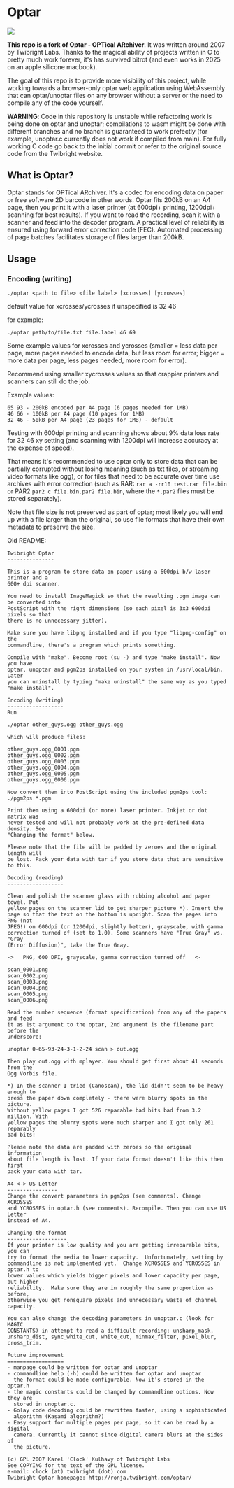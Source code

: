 # Optar

<img src=docs/optar_strip.png>

**This repo is a fork of Optar - OPTical ARchiver**. It was written around 2007 by Twibright Labs. Thanks to the magical ability of projects written in C to pretty much work forever, it's has survived bitrot (and even works in 2025 on an apple silicone macbook).

The goal of this repo is to provide more visibility of this project, while working towards a browser-only optar web application using WebAssembly that can optar/unoptar files on any browser without a server or the need to compile any of the code yourself.

**WARNING**: Code in this repository is unstable while refactoring work is being done on optar and unoptar; compilations to wasm might be done with different branches and no branch is guaranteed to work prefectly (for example, unoptar.c currently does not work if compiled from main). For fully working C code go back to the initial commit or refer to the original source code from the Twibright website.

## What is Optar?

Optar stands for OPTical ARchiver. It's a codec for encoding data on paper or free software 2D barcode in other words. Optar fits 200kB on an A4 page, then you print it with a laser printer (at 600dpi+ printing, 1200dpi+ scanning for best results). If you want to read the recording, scan it with a scanner and feed into the decoder program. A practical level of reliability is ensured using forward error correction code (FEC). Automated processing of page batches facilitates storage of files larger than 200kB.

## Usage

### Encoding (writing)

`./optar <path to file> <file label> [xcrosses] [ycrosses]`

default value for xcrosses/ycrosses if unspecified is 32 46

for example:

`./optar path/to/file.txt file.label 46 69`

Some example values for xcrosses and ycrosses (smaller = less data per page, more pages needed to encode data, but less room for error; bigger = more data per page, less pages needed, more room for error).

Recommend using smaller xycrosses values so that crappier printers and scanners can still do the job.

Example values:

```
65 93 - 200kB encoded per A4 page (6 pages needed for 1MB)
46 66 - 100kB per A4 page (10 pages for 1MB)
32 46 - 50kB per A4 page (23 pages for 1MB) - default
```

Testing with 600dpi printing and scanning shows about 9% data loss rate for 32 46 xy setting (and scanning with 1200dpi will increase accuracy at the expense of speed).

That means it's recommended to use optar only to store data that can be partially corrupted without losing meaning (such as txt files, or streaming video formats like ogg), or for files that need to be accurate over time use archives with error correction (such as RAR: `rar a -rr10 test.rar file.bin` or PAR2 `par2 c file.bin.par2 file.bin`, where the `*.par2` files must be stored separately).

Note that file size is not preserved as part of optar; most likely you will end up with a file larger than the original, so use file formats that have their own metadata to preserve the size.

Old README:

```
Twibright Optar
---------------

This is a program to store data on paper using a 600dpi b/w laser printer and a
600+ dpi scanner.

You need to install ImageMagick so that the resulting .pgm image can be converted into
PostScript with the right dimensions (so each pixel is 3x3 600dpi pixels so that
there is no unnecessary jitter).

Make sure you have libpng installed and if you type "libpng-config" on the
commandline, there's a program which prints something.

Compile with "make". Become root (su -) and type "make install". Now you have
optar, unoptar and pgm2ps installed on your system in /usr/local/bin. Later
you can uninstall by typing "make uninstall" the same way as you typed
"make install".

Encoding (writing)
------------------
Run

./optar other_guys.ogg other_guys.ogg  

which will produce files:

other_guys.ogg_0001.pgm
other_guys.ogg_0002.pgm
other_guys.ogg_0003.pgm
other_guys.ogg_0004.pgm
other_guys.ogg_0005.pgm
other_guys.ogg_0006.pgm

Now convert them into PostScript using the included pgm2ps tool:
./pgm2ps *.pgm

Print them using a 600dpi (or more) laser printer. Inkjet or dot matrix was
never tested and will not probably work at the pre-defined data density. See
"Changing the format" below.

Please note that the file will be padded by zeroes and the original length will
be lost. Pack your data with tar if you store data that are sensitive to this.

Decoding (reading)
------------------

Clean and polish the scanner glass with rubbing alcohol and paper towel. Put
yellow pages on the scanner lid to get sharper picture *). Insert the
page so that the text on the bottom is upright. Scan the pages into PNG (not
JPEG!) on 600dpi (or 1200dpi, slightly better), grayscale, with gamma
correction turned of (set to 1.0). Some scanners have "True Gray" vs. "Gray
(Error Diffusion)", take the True Gray.

->   PNG, 600 DPI, grayscale, gamma correction turned off   <-

scan_0001.png
scan_0002.png
scan_0003.png
scan_0004.png
scan_0005.png
scan_0006.png

Read the number sequence (format specification) from any of the papers and feed
it as 1st argument to the optar, 2nd argument is the filename part before the
underscore:

unoptar 0-65-93-24-3-1-2-24 scan > out.ogg

Then play out.ogg with mplayer. You should get first about 41 seconds from the
Ogg Vorbis file.

*) In the scanner I tried (Canoscan), the lid didn't seem to be heavy enough to
press the paper down completely - there were blurry spots in the picture.
Without yellow pages I got 526 reparable bad bits bad from 3.2 million. With
yellow pages the blurry spots were much sharper and I got only 261 reparably
bad bits!

Please note the data are padded with zeroes so the original information
about file length is lost. If your data format doesn't like this then first
pack your data with tar.

A4 <-> US Letter
----------------
Change the convert parameters in pgm2ps (see comments). Change XCROSSES
and YCROSSES in optar.h (see comments). Recompile. Then you can use US Letter
instead of A4.

Changing the format
-------------------
If your printer is low quality and you are getting irreparable bits, you can
try to format the media to lower capacity.  Unfortunately, setting by
commandline is not implemented yet.  Change XCROSSES and YCROSSES in optar.h to
lower values which yields bigger pixels and lower capacity per page, but higher
reliability.  Make sure they are in roughly the same proportion as before,
otherwise you get nonsquare pixels and unnecessary waste of channel capacity.

You can also change the decoding parameters in unoptar.c (look for MAGIC
CONSTANTS) in attempt to read a difficult recording: unsharp_mask,
unsharp_dist, sync_white_cut, white_cut, minmax_filter, pixel_blur, cross_trim.

Future improvement
==================
- manpage could be written for optar and unoptar
- commandline help (-h) could be written for optar and unoptar
- the format could be made configurable. Now it's stored in the optar.h
- the magic constants could be changed by commandline options. Now they are
  stored in unoptar.c.
- Golay code decoding could be rewritten faster, using a sophisticated
  algorithm (Kasami algorithm?)
- Easy support for multiple pages per page, so it can be read by a digital
  camera. Currently it cannot since digital camera blurs at the sides of
  the picture.

(c) GPL 2007 Karel 'Clock' Kulhavy of Twibright Labs
See COPYING for the text of the GPL license.
e-mail: clock (at) twibright (dot) com
Twibright Optar homepage: http://ronja.twibright.com/optar/
```